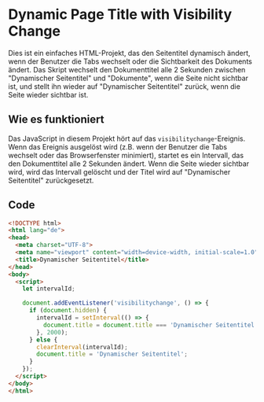 # Dynamic Page Title with Visibility Change

Dies ist ein einfaches HTML-Projekt, das den Seitentitel dynamisch ändert, wenn der Benutzer die Tabs wechselt oder die Sichtbarkeit des Dokuments ändert. Das Skript wechselt den Dokumenttitel alle 2 Sekunden zwischen "Dynamischer Seitentitel" und "Dokumente", wenn die Seite nicht sichtbar ist, und stellt ihn wieder auf "Dynamischer Seitentitel" zurück, wenn die Seite wieder sichtbar ist.

## Wie es funktioniert

Das JavaScript in diesem Projekt hört auf das `visibilitychange`-Ereignis. Wenn das Ereignis ausgelöst wird (z.B. wenn der Benutzer die Tabs wechselt oder das Browserfenster minimiert), startet es ein Intervall, das den Dokumenttitel alle 2 Sekunden ändert. Wenn die Seite wieder sichtbar wird, wird das Intervall gelöscht und der Titel wird auf "Dynamischer Seitentitel" zurückgesetzt.

## Code

```html
<!DOCTYPE html>
<html lang="de">
<head>
  <meta charset="UTF-8">
  <meta name="viewport" content="width=device-width, initial-scale=1.0">
  <title>Dynamischer Seitentitel</title>
</head>
<body>
  <script>
    let intervalId;

    document.addEventListener('visibilitychange', () => {
      if (document.hidden) {
        intervalId = setInterval(() => {
          document.title = document.title === 'Dynamischer Seitentitel' ? 'Dynamischer Titel' : 'Dynamischer Seitentitel';
        }, 2000);
      } else {
        clearInterval(intervalId);
        document.title = 'Dynamischer Seitentitel';
      }
    });
  </script>
</body>
</html>
```

